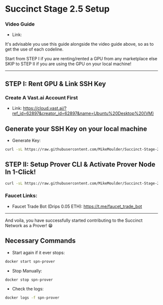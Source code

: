 # Succinct Stage 2.5 Setup

### Video Guide

- Link: 

It's advisable you use this guide alongside the video guide above, so as to get the use of each codeline.

Start from STEP I if you are renting/rented a GPU from any marketplace else SKIP to STEP II if you are using the GPU on your local machine!

---

## STEP I: Rent GPU & Link SSH Key

### Create A Vast.ai Account First

- Link: https://cloud.vast.ai/?ref_id=62897&creator_id=62897&name=Ubuntu%20Desktop%20(VM)

## Generate your SSH Key on your local machine

- Generate Key:

```bash
curl -sL https://raw.githubusercontent.com/MikeMoulder/Succinct-Stage-2.5-Setup/main/ssh_setup.sh | bash
```

## STEP II: Setup Prover CLI & Activate Prover Node In 1-Click!

```bash
curl -sL https://raw.githubusercontent.com/MikeMoulder/Succinct-Stage-2.5-Setup/main/gpu_prover_setup.sh | bash
```

### Faucet Links:

- Faucet Trade Bot (Drips 0.05 ETH): https://t.me/faucet_trade_bot

--- 

And voila, you have successfully started contributing to the Succinct Network as a Prover! 😁

## Necessary Commands

- Start again if it ever stops:

```bash
docker start spn-prover
```

- Stop Manually:

```bash
docker stop spn-prover
```

- Check the logs:

```bash
docker logs -f spn-prover
```


